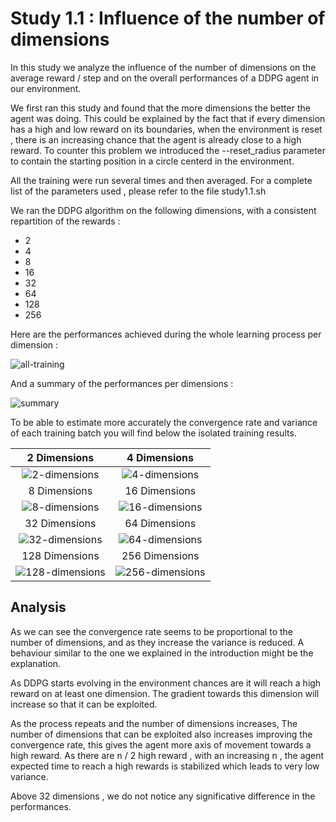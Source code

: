 # Study 1.1 : Influence of the number of dimensions

In this study we analyze the influence of the number of dimensions on the average reward / step and on the overall performances of a DDPG agent in our environment.

We first ran this study and found that the more dimensions the better the agent was doing. This could be explained by the fact that if every dimension has a high and low reward on its boundaries, when the environment is reset , there is an increasing chance that the agent is already close to a high reward. To counter this problem we introduced the --reset_radius parameter to contain the starting position in a circle centerd in the environment.

All the training were run several times and then averaged.
For a complete list of the parameters used , please refer to the file study1.1.sh

We ran the DDPG algorithm on the following dimensions, with a consistent repartition of the rewards :

* 2
* 4
* 8
* 16
* 32
* 64
* 128
* 256

Here are  the performances achieved during the whole learning process per dimension :

![all-training](https://raw.githubusercontent.com/schott97l/RL_analysis/master/Studies/Study_1.1/visualizations/scores_dimensions.png)

And a summary of the performances per dimensions :

![summary](https://raw.githubusercontent.com/schott97l/RL_analysis/master/Studies/Study_1.1/visualizations/total_scores.png)

To be able to estimate more accurately the convergence rate and variance of each training batch you will find below the isolated training results.

2 Dimensions | 4 Dimensions
:---------------:|:-------------:
![2-dimensions](https://raw.githubusercontent.com/schott97l/RL_analysis/master/Studies/Study_1.1/visualizations/scores_2.png) | ![4-dimensions](https://raw.githubusercontent.com/schott97l/RL_analysis/master/Studies/Study_1.1/visualizations/scores_4.png)
8 Dimensions | 16 Dimensions
![8-dimensions](https://raw.githubusercontent.com/schott97l/RL_analysis/master/Studies/Study_1.1/visualizations/scores_8.png) | ![16-dimensions](https://raw.githubusercontent.com/schott97l/RL_analysis/master/Studies/Study_1.1/visualizations/scores_16.png)
32 Dimensions | 64 Dimensions
![32-dimensions](https://raw.githubusercontent.com/schott97l/RL_analysis/master/Studies/Study_1.1/visualizations/scores_32.png) | ![64-dimensions](https://raw.githubusercontent.com/schott97l/RL_analysis/master/Studies/Study_1.1/visualizations/scores_64.png)
128 Dimensions | 256 Dimensions
![128-dimensions](https://raw.githubusercontent.com/schott97l/RL_analysis/master/Studies/Study_1.1/visualizations/scores_128.png) | ![256-dimensions](https://raw.githubusercontent.com/schott97l/RL_analysis/master/Studies/Study_1.1/visualizations/scores_256.png)

## Analysis

As we can see the convergence rate seems to be proportional to the number of dimensions, and as they increase the variance is reduced. A behaviour similar to the one we explained in the introduction might be the explanation.

As DDPG starts evolving in the environment chances are it will reach a high reward on at least one dimension. The gradient towards this dimension will increase so that it can be exploited.

As the process repeats and the number of dimensions increases, The number of dimensions that can be exploited also increases improving the convergence rate, this gives the agent more axis of movement towards a high reward. As there are n / 2 high reward , with an increasing n , the agent expected time to reach a high rewards is stabilized which leads to very low variance.

Above 32 dimensions , we do not notice any significative difference in the performances.
